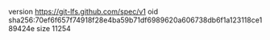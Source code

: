 version https://git-lfs.github.com/spec/v1
oid sha256:70ef6f657f74918f28e4ba59b71df6989620a606738db6f1a123118ce189424e
size 11254
